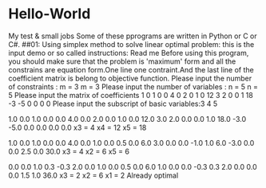 # Hello-World
My test &amp; small jobs
Some of these pprograms are written in Python or C or C#.
##01: Using simplex method to solve linear optimal problem:
    this is the input demo or so called instructions:
    Read me
Before using this program, you should make sure that the problem is 'maximum' form and all the constrains are equation form.One line
one contraint.And the last line of the coefficient matrix is belong to objective function.
Please input the number of constraints : m =
3
m = 3
Please input the number of variables : n =
5
n = 5
Please input the matrix of coefficients
1 0 1 0 0 4
0 2 0 1 0 12
3 2 0 0 1 18
-3 -5 0 0 0 0
Please input the subscript of basic variables:3 4 5









1.0 0.0 1.0 0.0 0.0 4.0
0.0 2.0 0.0 1.0 0.0 12.0
3.0 2.0 0.0 0.0 1.0 18.0
-3.0 -5.0 0.0 0.0 0.0 0.0
x3 = 4
x4 = 12
x5 = 18









1.0 0.0 1.0 0.0 0.0 4.0
0.0 1.0 0.0 0.5 0.0 6.0
3.0 0.0 0.0 -1.0 1.0 6.0
-3.0 0.0 0.0 2.5 0.0 30.0
x3 = 4
x2 = 6
x5 = 6









0.0 0.0 1.0 0.3 -0.3 2.0
0.0 1.0 0.0 0.5 0.0 6.0
1.0 0.0 0.0 -0.3 0.3 2.0
0.0 0.0 0.0 1.5 1.0 36.0
x3 = 2
x2 = 6
x1 = 2
Already optimal
